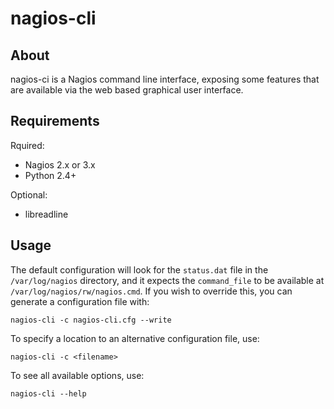 nagios-cli
==========

About
-----

nagios-ci is a Nagios command line interface, exposing some features that are
available via the web based graphical user interface.


Requirements
------------

Rquired:
*  Nagios 2.x or 3.x
*  Python 2.4+

Optional:
*  libreadline


Usage
-----

The default configuration will look for the `status.dat` file in the
`/var/log/nagios` directory, and it expects the `command_file` to be
available at `/var/log/nagios/rw/nagios.cmd`. If you wish to override
this, you can generate a configuration file with:

    nagios-cli -c nagios-cli.cfg --write

To specify a location to an alternative configuration file, use:

    nagios-cli -c <filename>

To see all available options, use:

    nagios-cli --help

